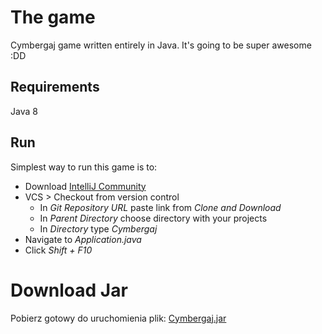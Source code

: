 # The game
Cymbergaj game written entirely in Java. It's going to be super awesome :DD

## Requirements
Java 8

## Run
Simplest way to run this game is to:

* Download [IntelliJ Community](https://www.jetbrains.com/idea/)
* VCS > Checkout from version control
   * In _Git Repository URL_ paste link from _Clone and Download_
   * In _Parent Directory_ choose directory with your projects
   * In _Directory_ type _Cymbergaj_
* Navigate to _Application.java_
* Click _Shift + F10_

# Download Jar
Pobierz gotowy do uruchomienia plik: [Cymbergaj.jar](https://github.com/PleaseDontKillMe/Cymbergaj/raw/release/release/Cymbergaj.jar)